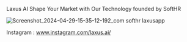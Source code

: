 Laxus AI
Shape Your Market with Our Technology
founded by SoftHR

![Screenshot_2024-04-29-15-35-12-192_com softhr laxusapp](https://github.com/majedkaraali/laxusApp/assets/47135751/27c675db-0fa5-4116-a194-80cc37a9d8b7)

Instagram : www.instagram.com/laxus.ai/
